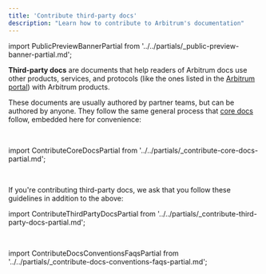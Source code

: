 ```yaml
---
title: 'Contribute third-party docs'
description: "Learn how to contribute to Arbitrum's documentation"
---
```


import PublicPreviewBannerPartial from '../../partials/_public-preview-banner-partial.md';

<PublicPreviewBannerPartial />

**Third-party docs** are documents that help readers of Arbitrum docs use other products, services, and protocols (like the ones listed in the [Arbitrum portal](https://portal.arbitrum.io/)) with Arbitrum products.

These documents are usually authored by partner teams, but can be authored by anyone. They follow the same general process that [core docs](/for-devs/contribute#add-a-new-core-document) follow, embedded here for convenience:

<br />

import ContributeCoreDocsPartial from '../../partials/_contribute-core-docs-partial.md';

<ContributeCoreDocsPartial />

<br />

If you're contributing third-party docs, we ask that you follow these guidelines in addition to the above:

import ContributeThirdPartyDocsPartial from '../../partials/_contribute-third-party-docs-partial.md';

<ContributeThirdPartyDocsPartial />

<br />

import ContributeDocsConventionsFaqsPartial from '../../partials/_contribute-docs-conventions-faqs-partial.md';

<ContributeDocsConventionsFaqsPartial />
